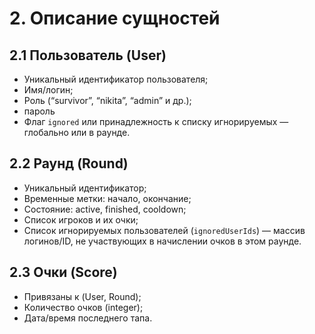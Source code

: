 # 2. Описание сущностей

## 2.1 Пользователь (User)
- Уникальный идентификатор пользователя;
- Имя/логин;
- Роль (“survivor”, “nikita”, “admin” и др.);
- пароль
- Флаг `ignored` или принадлежность к списку игнорируемых — глобально или в раунде.

## 2.2 Раунд (Round)
- Уникальный идентификатор;
- Временные метки: начало, окончание;
- Состояние: active, finished, cooldown;
- Список игроков и их очки;
- Список игнорируемых пользователей (`ignoredUserIds`) — массив логинов/ID, не участвующих в начислении очков в этом раунде.

## 2.3 Очки (Score)
- Привязаны к (User, Round);
- Количество очков (integer);
- Дата/время последнего тапа.